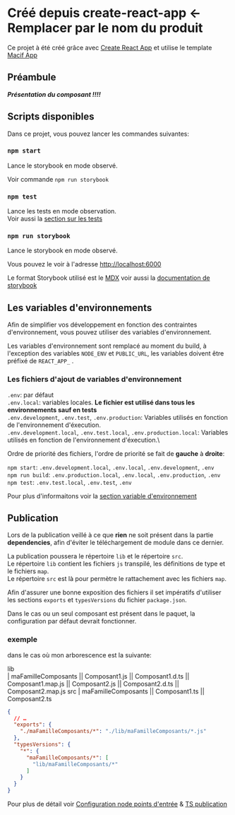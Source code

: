# Créé depuis create-react-app <- Remplacer par le nom du produit

Ce projet à été créé grâce avec [Create React App](https://create-react-app.dev/) et utilise le template [Macif App](http://gitlab.macif.fr:82/btoc-sites.libs.utils/fmw-react/-/blob/main/cra-template-macif-component/readme.md)

## Préambule

***Présentation du composant !!!!***

## Scripts disponibles

Dans ce projet, vous pouvez lancer les commandes suivantes:

### `npm start`

Lance le storybook en mode observé.

Voir commande `npm run storybook`

### `npm test`

Lance les tests en mode observation.\
Voir aussi la [section sur les tests](https://create-react-app.dev/docs/running-tests/)

### `npm run storybook`

Lance le storybook en mode observé.

Vous pouvez le voir à l'adresse [http://localhost:6000](http://localhost:6000)

Le format Storybook utilisé est le [MDX](https://storybook.js.org/docs/react/writing-docs/mdx)
voir aussi la [documentation de storybook](https://storybook.js.org/)

## Les variables d'environnements

Afin de simplifier vos développement en fonction des contraintes d'environnement, vous pouvez utiliser des variables d'environnement.

Les variables d'environnement sont remplacé au moment du build, à l'exception des variables `NODE_ENV` et `PUBLIC_URL`, les variables doivent être préfixé de `REACT_APP_` .

### Les fichiers d'ajout de variables d'environnement

`.env`: par défaut\
`.env.local`: variables locales. **Le fichier est utilisé dans tous les environnements sauf en tests**\
`.env.development`, `.env.test`, `.env.production`: Variables utilisés en fonction de l'environnement d'éxecution.\
`.env.development.local`, `.env.test.local`, `.env.production.local`: Variables utilisés en fonction de l'environnement d'éxecution.\

Ordre de priorité des fichiers, l'ordre de priorité se fait de **gauche** à **droite**:

`npm start`: `.env.development.local`, `.env.local`, `.env.development`, `.env`\
`npm run build`: `.env.production.local`, `.env.local`, `.env.production`, `.env`\
`npm test`: `.env.test.local`, `.env.test`, `.env`

Pour plus d'informaitons voir la [section variable d'environnement](https://create-react-app.dev/docs/adding-custom-environment-variables)

## Publication

Lors de la publication veillé à ce que **rien** ne soit présent dans la partie **dependencies**, afin d'éviter le téléchargement de module dans ce dernier.

La publication poussera le répertoire `lib` et le répertoire `src`.\
Le répertoire `lib` contient les fichiers `js` transpilé, les définitions de type et le fichiers `map`.\
Le répertoire `src` est là pour permètre le rattachement avec les fichiers `map`.

Afin d'assurer une bonne exposition des fichiers il set impératifs d'utiliser les sections `exports` et `typesVersions` du fichier `package.json`.

Dans le cas ou un seul composant est présent dans le paquet, la configuration par défaut devrait fonctionner.

### exemple

dans le cas où mon arborescence est la suivante:

lib\
| maFamilleComposants
|| Composant1.js
|| Composant1.d.ts
|| Composant1.map.js
|| Composant2.js
|| Composant2.d.ts
|| Composant2.map.js
src
| maFamilleComposants
|| Composant1.ts
|| Composant2.ts

```json
{
  // …
  "exports": {
    "./maFamilleComposants/*": "./lib/maFamilleComposants/*.js"
  },
  "typesVersions": {
    "*": {
      "maFamilleComposants/*": [
        "lib/maFamilleComposants/*"
      ]
    }
  }
}
```

Pour plus de détail voir [Configuration node points d'entrée](https://nodejs.org/api/packages.html#package-entry-points) & [TS publication](https://www.typescriptlang.org/docs/handbook/declaration-files/publishing.html)